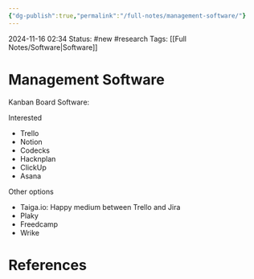 ```yaml
---
{"dg-publish":true,"permalink":"/full-notes/management-software/"}
---
```



2024-11-16 02:34
Status: #new #research
Tags: [[Full Notes/Software\|Software]]

# Management Software



Kanban Board Software:

Interested

- Trello
- Notion
- Codecks
- Hacknplan
- ClickUp
- Asana

Other options

- Taiga.io: Happy medium between Trello and Jira
- Plaky
- Freedcamp
- Wrike
# References

